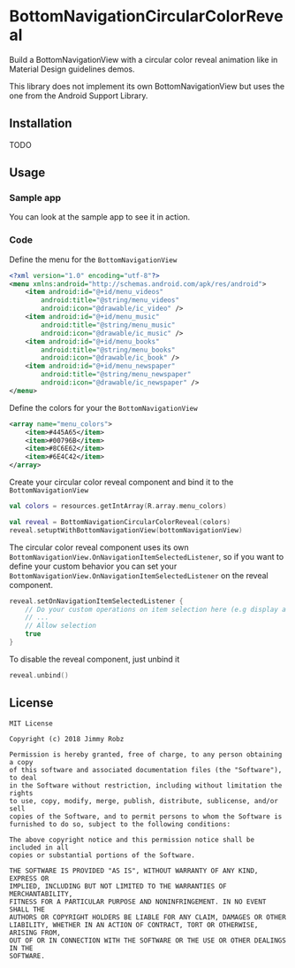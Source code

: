 # BottomNavigationCircularColorReveal
Build a BottomNavigationView with a circular color reveal animation like in Material Design guidelines demos.

This library does not implement its own BottomNavigationView but uses the one from the Android Support Library.

## Installation

TODO

## Usage

### Sample app

You can look at the sample app to see it in action.

### Code

Define the menu for the `BottomNavigationView`

```xml
<?xml version="1.0" encoding="utf-8"?>
<menu xmlns:android="http://schemas.android.com/apk/res/android">
    <item android:id="@+id/menu_videos"
        android:title="@string/menu_videos"
        android:icon="@drawable/ic_video" />
    <item android:id="@+id/menu_music"
        android:title="@string/menu_music"
        android:icon="@drawable/ic_music" />
    <item android:id="@+id/menu_books"
        android:title="@string/menu_books"
        android:icon="@drawable/ic_book" />
    <item android:id="@+id/menu_newspaper"
        android:title="@string/menu_newspaper"
        android:icon="@drawable/ic_newspaper" />
</menu>
```

Define the colors for your the `BottomNavigationView`

```xml
<array name="menu_colors">
    <item>#445A65</item>
    <item>#00796B</item>
    <item>#8C6E62</item>
    <item>#6E4C42</item>
</array>
```

Create your circular color reveal component and bind it to the `BottomNavigationView`

```kotlin
val colors = resources.getIntArray(R.array.menu_colors)

val reveal = BottomNavigationCircularColorReveal(colors)
reveal.setuptWithBottomNavigationView(bottomNavigationView)
```

The circular color reveal component uses its own `BottomNavigationView.OnNavigationItemSelectedListener`, 
so if you want to define your custom behavior you can set your `BottomNavigationView.OnNavigationItemSelectedListener` on the reveal component.


```kotlin
reveal.setOnNavigationItemSelectedListener {
    // Do your custom operations on item selection here (e.g display a fragment)
    // ...
    // Allow selection
    true
}
```

To disable the reveal component, just unbind it

```kotlin
reveal.unbind()
```

## License

```
MIT License

Copyright (c) 2018 Jimmy Robz

Permission is hereby granted, free of charge, to any person obtaining a copy
of this software and associated documentation files (the "Software"), to deal
in the Software without restriction, including without limitation the rights
to use, copy, modify, merge, publish, distribute, sublicense, and/or sell
copies of the Software, and to permit persons to whom the Software is
furnished to do so, subject to the following conditions:

The above copyright notice and this permission notice shall be included in all
copies or substantial portions of the Software.

THE SOFTWARE IS PROVIDED "AS IS", WITHOUT WARRANTY OF ANY KIND, EXPRESS OR
IMPLIED, INCLUDING BUT NOT LIMITED TO THE WARRANTIES OF MERCHANTABILITY,
FITNESS FOR A PARTICULAR PURPOSE AND NONINFRINGEMENT. IN NO EVENT SHALL THE
AUTHORS OR COPYRIGHT HOLDERS BE LIABLE FOR ANY CLAIM, DAMAGES OR OTHER
LIABILITY, WHETHER IN AN ACTION OF CONTRACT, TORT OR OTHERWISE, ARISING FROM,
OUT OF OR IN CONNECTION WITH THE SOFTWARE OR THE USE OR OTHER DEALINGS IN THE
SOFTWARE.
```
